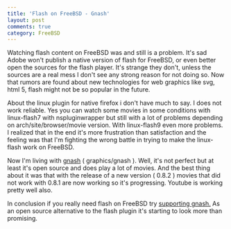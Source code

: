 ```yaml
---
title: 'Flash on FreeBSD - Gnash'
layout: post
comments: true
category: FreeBSD
---
```

Watching flash content on FreeBSD was and still is a problem. It's sad Adobe won't publish a native version of flash for FreeBSD, or even better open the sources for the flash player. It's strange they don't, unless the sources are a real mess I don't see any strong reason for not doing so. Now that rumors are found about new technologies for web graphics like svg, html 5, flash might not be so popular in the future.


About the linux plugin for native firefox i don't have much to say. I does not work reliable. Yes you can watch some movies in some conditions with linux-flash7 with nspluginwrapper but still with a lot of problems depending on arch/site/browser/movie version. With linux-flash9 even more problems. I realized that in the end it's more frustration than satisfaction and the feeling was that I'm fighting the wrong battle in trying to make the linux-flash work on FreeBSD.

Now I'm living with [gnash][1] ( graphics/gnash ). Well, it's not perfect but at least it's open source and does play a lot of movies. And the best thing about it was that with the release of a new version ( 0.8.2 ) movies that did not work with 0.8.1 are now working so it's progressing. Youtube is working pretty well also.

In conclusion if you really need flash on FreeBSD try [supporting gnash.][1] As an open source alternative to the flash plugin it's starting to look more than promising.

 [1]: http://www.gnu.org/software/gnash/ "Gnash"